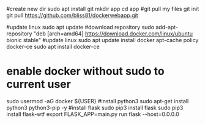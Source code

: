 #create new dir
sudo apt install git
mkdir app
cd app
#git pull my files
git init
git pull https://github.com/bliss81/dockerwebapp.git

#update linux 
sudo apt update
#download repository
sudo add-apt-repository "deb [arch=amd64] https://download.docker.com/linux/ubuntu bionic stable"
#update linux 
sudo apt update
install docker
apt-cache policy docker-ce
sudo apt install docker-ce
# enable docker without sudo to current user
sudo usermod -aG docker ${USER}
#install python3
sudo apt-get install python3 python3-pip -y
#install flask
sudo pip3 install flask
sudo pip3 install flask-wtf
export FLASK_APP=main.py
run flask --host=0.0.0.0
